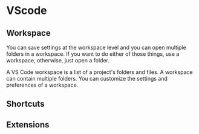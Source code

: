 # VScode

## Workspace

You can save settings at the workspace level and you can open multiple folders in a workspace. If you want to do either of those things, use a workspace, otherwise, just open a folder.

A VS Code workspace is a list of a project's folders and files. A workspace can contain multiple folders. You can customize the settings and preferences of a workspace.

## Shortcuts

## Extensions
